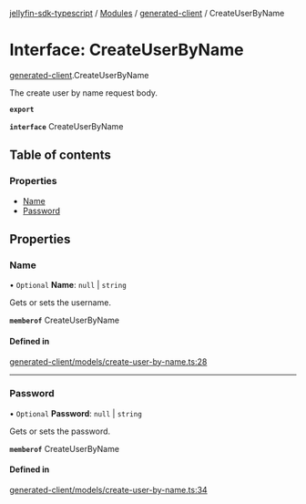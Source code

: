[jellyfin-sdk-typescript](../README.md) / [Modules](../modules.md) / [generated-client](../modules/generated_client.md) / CreateUserByName

# Interface: CreateUserByName

[generated-client](../modules/generated_client.md).CreateUserByName

The create user by name request body.

**`export`**

**`interface`** CreateUserByName

## Table of contents

### Properties

- [Name](generated_client.CreateUserByName.md#name)
- [Password](generated_client.CreateUserByName.md#password)

## Properties

### Name

• `Optional` **Name**: ``null`` \| `string`

Gets or sets the username.

**`memberof`** CreateUserByName

#### Defined in

[generated-client/models/create-user-by-name.ts:28](https://github.com/thornbill/jellyfin-sdk-typescript/blob/46678c1/src/generated-client/models/create-user-by-name.ts#L28)

___

### Password

• `Optional` **Password**: ``null`` \| `string`

Gets or sets the password.

**`memberof`** CreateUserByName

#### Defined in

[generated-client/models/create-user-by-name.ts:34](https://github.com/thornbill/jellyfin-sdk-typescript/blob/46678c1/src/generated-client/models/create-user-by-name.ts#L34)

